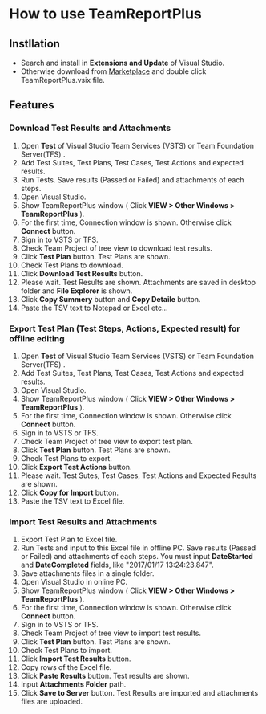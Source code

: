 # How to use TeamReportPlus

## Instllation
- Search and install in **Extensions and Update** of Visual Studio.
- Otherwise download from [Marketplace](https://marketplace.visualstudio.com/items?itemName=SHIN-ICHIKOGA.TeamReportPlus) and double click TeamReportPlus.vsix file.

## Features
### Download Test Results and Attachments
1. Open **Test** of Visual Studio Team Services (VSTS) or Team Foundation Server(TFS) .
1. Add Test Suites, Test Plans, Test Cases, Test Actions and expected results.
1. Run Tests. Save results (Passed or Failed) and attachments of each steps.
1. Open Visual Studio.
1. Show TeamReportPlus window ( Click **VIEW > Other Windows > TeamReportPlus**  ).
1. For the first time, Connection window is shown. Otherwise click **Connect** button.
1. Sign in to VSTS or TFS.
1. Check Team Project of tree view to download test results.
1. Click **Test Plan** button. Test Plans are  shown.
1. Check Test Plans to download.
1. Click **Download Test Results** button. 
1. Please wait. Test Results are shown.  Attachments are saved in desktop folder and **File Explorer** is shown.
1. Click **Copy Summery** button and **Copy Detaile** button. 
1. Paste the TSV text  to Notepad or Excel etc...

### Export Test Plan (Test Steps, Actions, Expected result) for offline editing
1. Open **Test** of Visual Studio Team Services (VSTS) or Team Foundation Server(TFS) .
1. Add Test Suites, Test Plans, Test Cases, Test Actions and expected results.
1. Open Visual Studio.
1. Show TeamReportPlus window ( Click **VIEW > Other Windows > TeamReportPlus**  ).
1. For the first time, Connection window is shown. Otherwise click **Connect** button.
1. Sign in to VSTS or TFS.
1. Check Team Project of tree view to export test plan.
1. Click **Test Plan** button. Test Plans are  shown.
1. Check Test Plans to export.
1. Click **Export Test Actions** button. 
1. Please wait. Test Sutes, Test Cases, Test Actions and Expected Results are shown. 
1. Click **Copy for Import** button.
1. Paste the TSV text to Excel file.

### Import Test Results and Attachments 
1. Export Test Plan to Excel file.
1. Run Tests and input to this Excel file in offline PC. 
Save results (Passed or Failed) and attachments of each steps. 
You must input **DateStarted** and **DateCompleted** fields, like "2017/01/17 13:24:23.847".
1. Save attachments files in a single folder.
1. Open Visual Studio in online PC.
1. Show TeamReportPlus window ( Click **VIEW > Other Windows > TeamReportPlus**  ).
1. For the first time, Connection window is shown. Otherwise click **Connect** button.
1. Sign in to VSTS or TFS.
1. Check Team Project of tree view to import test results.
1. Click **Test Plan** button. Test Plans are  shown.
1. Check Test Plans to import.
1. Click **Import Test Results** button.
1. Copy rows of the Excel file.
1. Click **Paste Results** button. Test results are shown.
1. Input **Attachments Folder**  path.
1. Click **Save to Server** button. Test Results are imported and attachments files are uploaded.

